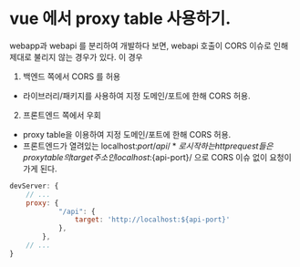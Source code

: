 # vue 에서 proxy table 사용하기.
webapp과 webapi 를 분리하여 개발하다 보면, webapi 호출이 CORS 이슈로 인해 제대로 불리지 않는 경우가 있다. 이 경우 

1) 백엔드 쪽에서 CORS 를 허용
- 라이브러리/패키지를 사용하여 지정 도메인/포트에 한해 CORS 허용. 
2) 프론트엔드 쪽에서 우회 
- proxy table을 이용하여 지정 도메인/포트에 한해 CORS 허용. 
- 프론트엔드가 열려있는 localhost:${port}/api/* 로 시작하는 http request 들은 proxy table의 target 주소인 localhost:${api-port}/ 으로 CORS 이슈 없이 요청이 가게 된다. 

```config.js
devServer: {
	// ...
	proxy: {
        	"/api": {
            	target: 'http://localhost:${api-port}'
            },
        },
    // ...
}
```